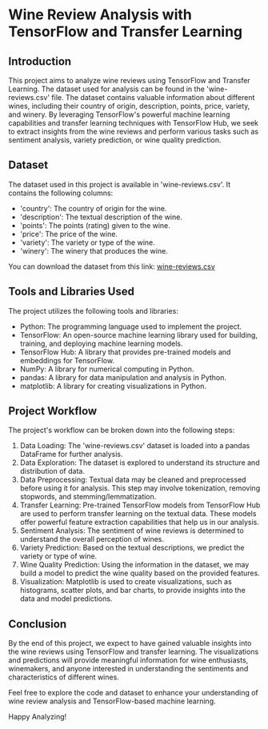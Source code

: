 # Wine Review Analysis with TensorFlow and Transfer Learning

## Introduction

This project aims to analyze wine reviews using TensorFlow and Transfer Learning. The dataset used for analysis can be found in the 'wine-reviews.csv' file. The dataset contains valuable information about different wines, including their country of origin, description, points, price, variety, and winery. By leveraging TensorFlow's powerful machine learning capabilities and transfer learning techniques with TensorFlow Hub, we seek to extract insights from the wine reviews and perform various tasks such as sentiment analysis, variety prediction, or wine quality prediction.

## Dataset

The dataset used in this project is available in 'wine-reviews.csv'. It contains the following columns:
- 'country': The country of origin for the wine.
- 'description': The textual description of the wine.
- 'points': The points (rating) given to the wine.
- 'price': The price of the wine.
- 'variety': The variety or type of the wine.
- 'winery': The winery that produces the wine.

You can download the dataset from this link: [wine-reviews.csv](https://www.dropbox.com/s/1huhkndjul5s7ku/wine-reviews.csv?dl=0)

## Tools and Libraries Used

The project utilizes the following tools and libraries:

- Python: The programming language used to implement the project.
- TensorFlow: An open-source machine learning library used for building, training, and deploying machine learning models.
- TensorFlow Hub: A library that provides pre-trained models and embeddings for TensorFlow.
- NumPy: A library for numerical computing in Python.
- pandas: A library for data manipulation and analysis in Python.
- matplotlib: A library for creating visualizations in Python.

## Project Workflow

The project's workflow can be broken down into the following steps:

1. Data Loading: The 'wine-reviews.csv' dataset is loaded into a pandas DataFrame for further analysis.
2. Data Exploration: The dataset is explored to understand its structure and distribution of data.
3. Data Preprocessing: Textual data may be cleaned and preprocessed before using it for analysis. This step may involve tokenization, removing stopwords, and stemming/lemmatization.
4. Transfer Learning: Pre-trained TensorFlow models from TensorFlow Hub are used to perform transfer learning on the textual data. These models offer powerful feature extraction capabilities that help us in our analysis.
5. Sentiment Analysis: The sentiment of wine reviews is determined to understand the overall perception of wines.
6. Variety Prediction: Based on the textual descriptions, we predict the variety or type of wine.
7. Wine Quality Prediction: Using the information in the dataset, we may build a model to predict the wine quality based on the provided features.
8. Visualization: Matplotlib is used to create visualizations, such as histograms, scatter plots, and bar charts, to provide insights into the data and model predictions.

## Conclusion

By the end of this project, we expect to have gained valuable insights into the wine reviews using TensorFlow and transfer learning. The visualizations and predictions will provide meaningful information for wine enthusiasts, winemakers, and anyone interested in understanding the sentiments and characteristics of different wines.

Feel free to explore the code and dataset to enhance your understanding of wine review analysis and TensorFlow-based machine learning.

Happy Analyzing!
